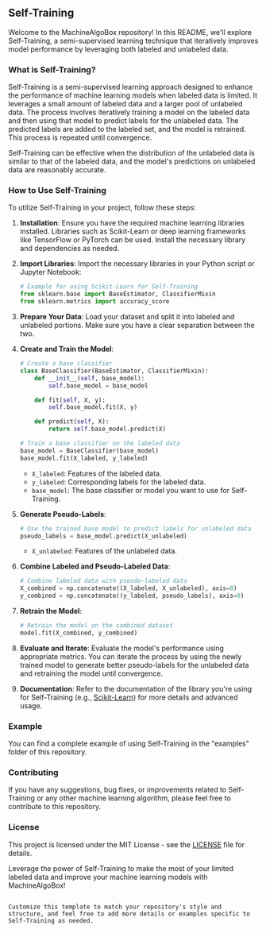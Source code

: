 ## Self-Training

Welcome to the MachineAlgoBox repository! In this README, we'll explore Self-Training, a semi-supervised learning technique that iteratively improves model performance by leveraging both labeled and unlabeled data.

### What is Self-Training?

Self-Training is a semi-supervised learning approach designed to enhance the performance of machine learning models when labeled data is limited. It leverages a small amount of labeled data and a larger pool of unlabeled data. The process involves iteratively training a model on the labeled data and then using that model to predict labels for the unlabeled data. The predicted labels are added to the labeled set, and the model is retrained. This process is repeated until convergence.

Self-Training can be effective when the distribution of the unlabeled data is similar to that of the labeled data, and the model's predictions on unlabeled data are reasonably accurate.

### How to Use Self-Training

To utilize Self-Training in your project, follow these steps:

1. **Installation**: Ensure you have the required machine learning libraries installed. Libraries such as Scikit-Learn or deep learning frameworks like TensorFlow or PyTorch can be used. Install the necessary library and dependencies as needed.

2. **Import Libraries**: Import the necessary libraries in your Python script or Jupyter Notebook:

   ```python
   # Example for using Scikit-Learn for Self-Training
   from sklearn.base import BaseEstimator, ClassifierMixin
   from sklearn.metrics import accuracy_score
   ```

3. **Prepare Your Data**: Load your dataset and split it into labeled and unlabeled portions. Make sure you have a clear separation between the two.

4. **Create and Train the Model**:

   ```python
   # Create a base classifier
   class BaseClassifier(BaseEstimator, ClassifierMixin):
       def __init__(self, base_model):
           self.base_model = base_model

       def fit(self, X, y):
           self.base_model.fit(X, y)

       def predict(self, X):
           return self.base_model.predict(X)

   # Train a base classifier on the labeled data
   base_model = BaseClassifier(base_model)
   base_model.fit(X_labeled, y_labeled)
   ```

   - `X_labeled`: Features of the labeled data.
   - `y_labeled`: Corresponding labels for the labeled data.
   - `base_model`: The base classifier or model you want to use for Self-Training.

5. **Generate Pseudo-Labels**:

   ```python
   # Use the trained base model to predict labels for unlabeled data
   pseudo_labels = base_model.predict(X_unlabeled)
   ```

   - `X_unlabeled`: Features of the unlabeled data.

6. **Combine Labeled and Pseudo-Labeled Data**:

   ```python
   # Combine labeled data with pseudo-labeled data
   X_combined = np.concatenate((X_labeled, X_unlabeled), axis=0)
   y_combined = np.concatenate((y_labeled, pseudo_labels), axis=0)
   ```

7. **Retrain the Model**:

   ```python
   # Retrain the model on the combined dataset
   model.fit(X_combined, y_combined)
   ```

8. **Evaluate and Iterate**: Evaluate the model's performance using appropriate metrics. You can iterate the process by using the newly trained model to generate better pseudo-labels for the unlabeled data and retraining the model until convergence.

9. **Documentation**: Refer to the documentation of the library you're using for Self-Training (e.g., [Scikit-Learn](https://scikit-learn.org/stable/modules/label_propagation.html#self-training-aka-self-training)) for more details and advanced usage.

### Example

You can find a complete example of using Self-Training in the "examples" folder of this repository.

### Contributing

If you have any suggestions, bug fixes, or improvements related to Self-Training or any other machine learning algorithm, please feel free to contribute to this repository.

### License

This project is licensed under the MIT License - see the [LICENSE](LICENSE) file for details.

Leverage the power of Self-Training to make the most of your limited labeled data and improve your machine learning models with MachineAlgoBox!
```

Customize this template to match your repository's style and structure, and feel free to add more details or examples specific to Self-Training as needed.